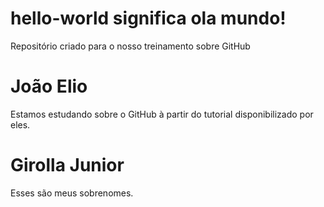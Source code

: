 ﻿# hello-world significa ola mundo!
Repositório criado para o nosso treinamento sobre GitHub
# João Elio
Estamos estudando sobre o GitHub à partir do tutorial disponibilizado por eles.
# Girolla Junior
Esses são meus sobrenomes.


